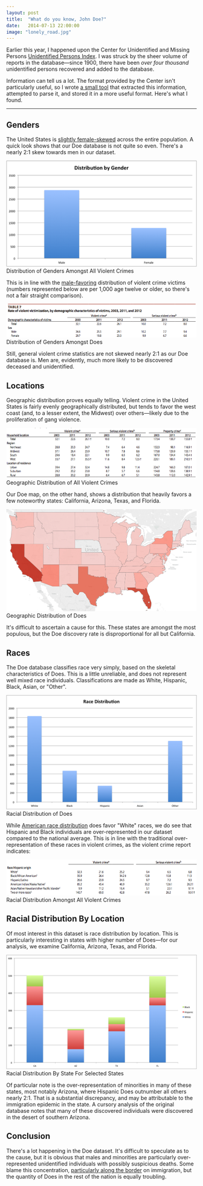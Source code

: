 ```yaml
---
layout: post
title:  "What do you know, John Doe?"
date:   2014-07-13 22:00:00
image: "lonely_road.jpg"
---
```


Earlier this year, I happened upon the Center for Unidentified and Missing Persons [Unidentified Persons Index](http://www.doenetwork.org/cases/uid-chrono-index.html). I was struck by the sheer volume of reports in the database&mdash;since 1900, there have been *over four thousand* unidentified persons recovered and added to the database.

Information can tell us a lot. The format provided by the Center isn't particularly useful, so I wrote [a small tool](https://github.com/pcrumm/doe-analyzer) that extracted this information, attempted to parse it, and stored it in a more useful format. Here's what I found.

<hr>

## Genders
The United States is [slightly female-skewed](http://www.geohive.com/earth/pop_gender.aspx) across the entire population. A quick look shows that our Doe database is not quite so even. There's a nearly 2:1 skew towards men in our dataset.

![Gender Distrubition](/img/doe-genders.png)
<span class="img-caption">Distribution of Genders Amongst All Violent Crimes</span>

This is in line with the [male-favoring](http://www.bjs.gov/content/pub/pdf/cv12.pdf) distribution of violent crime victims (numbers represented below are per 1,000 age twelve or older, so there's not a fair straight comparison).

![Violent Crime Distribution](/img/doe-vc-gender.png)
<span class="img-caption">Distribution of Genders Amongst Does</span>

Still, general violent crime statistics are not skewed nearly 2:1 as our Doe database is. Men are, evidently, much more likely to be discovered deceased and unidentified.

## Locations
Geographic distribution proves equally telling. Violent crime in the United States is fairly evenly geographically distributed, but tends to favor the west coast (and, to a lesser extent, the Midwest) over others&mdash;likely due to the proliferation of gang violence.

![Violent Crime Location Distributionn](/img/doe-geo-data.png)
<span class="img-caption">Geographic Distribution of All Violent Crimes</span>

Our Doe map, on the other hand, shows a distribution that heavily favors a few noteworthy states: California, Arizona, Texas, and Florida. 

![Doe Location Distribution](/img/doe-us-map-plot.png)
<span class="img-caption">Geographic Distribution of Does</span>

It's difficult to ascertain a cause for this. These states are amongst the most populous, but the Doe discovery rate is disproportional for all but California.

## Races

The Doe database classifies race very simply, based on the skeletal characteristics of Does. This is a little unreliable, and does not represent well mixed race individuals. Classifications are made as White, Hispanic, Black, Asian, or "Other".

![Doe Race Distribution](/img/doe-races.png)
<span class="img-caption">Racial Distribution of Does</span>

While [American race distribution](http://en.wikipedia.org/wiki/Demographics_of_the_United_States#Race_and_ethnicity) does favor "White" races, we do see that Hispanic and Black individuals are over-represented in our dataset compared to the national average. This is in line with the traditional over-representation of these races in violent crimes, as the violent crime report indicates:

![General Race Distribution](/img/doe-race-general.png)
<span class="img-caption">Racial Distribution Amongst All Violent Crimes</span>

## Racial Distribution By Location

Of most interest in this dataset is race distribution by location. This is particularly interesting in states with higher number of Does&mdash;for our analysis, we examine California, Arizona, Texas, and Florida.

![Geographic Distribution of Race By State](/img/doe-state-race.png)
<span class="img-caption">Racial Distribution By State For Selected States</span>

Of particular note is the over-representation of minorities in many of these states, most notably Arizona, where Hispanic Does outnumber all others nearly 2:1. That is a substantial discrepancy, and may be attributable to the immigration epidemic in the state. A cursory analysis of the original database notes that many of these discovered individuals were discovered in the desert of southern Arizona.

## Conclusion
There's a lot happening in the Doe dataset. It's difficult to speculate as to the cause, but it is obvious that males and minorities are particularly over-represented unidentified individuals with possibly suspicious deaths. Some blame this concentration, [particularly along the border](https://nacla.org/article/lost-system-unidentified-bodies-border) on immigration, but the quantity of Does in the rest of the nation is equally troubling.